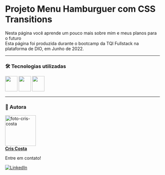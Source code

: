 # Projeto Menu Hamburguer com CSS Transitions

Nesta página você aprende um pouco mais sobre mim e meus planos para o futuro</br>
Esta página foi produzida durante o bootcamp da TQI Fullstack na plataforma de DIO, em Junho de 2022.</br>

<hr>

### 🛠️ Tecnologias utilizadas
<div>
  <img height="50" width="40" src="https://cdn.jsdelivr.net/gh/devicons/devicon/icons/html5/html5-plain-wordmark.svg"/>
  <img height="50" width="40" src="https://cdn.jsdelivr.net/gh/devicons/devicon/icons/css3/css3-plain-wordmark.svg"/>
  <img height="50" width="40" src="https://cdn.jsdelivr.net/gh/devicons/devicon/icons/javascript/javascript-plain.svg"/>
</div>

<hr>

### 🎨 Autora
<a href="https://github.com/cris-dsc"><img src="https://avatars.githubusercontent.com/u/104697914?v=4" width="100px;" alt="foto-cris-costa"/></br>
<b>Cris Costa</b></a>

Entre em contato!
  
[![LinkedIn](https://img.shields.io/badge/LinkedIn-0077B5?style=for-the-badge&logo=linkedin&logoColor=white)](https://www.linkedin.com/in/cristianedsc/)
